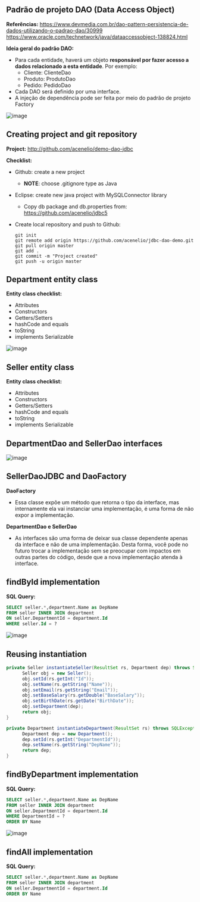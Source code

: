 ## Padrão de projeto DAO (Data Access Object)

**Referências:**
https://www.devmedia.com.br/dao-pattern-persistencia-de-dados-utilizando-o-padrao-dao/30999
https://www.oracle.com/technetwork/java/dataaccessobject-138824.html

**Ideia geral do padrão DAO:**
- Para cada entidade, haverá um objeto **responsável por fazer acesso a dados relacionado a esta
entidade**. Por exemplo:
  - Cliente: ClienteDao
  - Produto: ProdutoDao
  - Pedido: PedidoDao
- Cada DAO será definido por uma interface.
- A injeção de dependência pode ser feita por meio do padrão de projeto Factory

![image](https://user-images.githubusercontent.com/56324728/90800594-40c3ff00-e2eb-11ea-84ab-f23f8f381da9.png)

## Creating project and git repository

**Project:** http://github.com/acenelio/demo-dao-jdbc

**Checklist:**
- Github: create a new project
  - **NOTE**: choose .gitignore type as Java
- Eclipse: create new java project with MySQLConnector library
  - Copy db package and db.properties from: https://github.com/acenelio/jdbc5
- Create local repository and push to Github:
        
      git init
      git remote add origin https://github.com/acenelio/jdbc-dao-demo.git
      git pull origin master
      git add .
      git commit -m "Project created"
      git push -u origin master
 
## Department entity class

**Entity class checklist:**
- Attributes
- Constructors
- Getters/Setters
- hashCode and equals
- toString
- implements Serializable

![image](https://user-images.githubusercontent.com/56324728/90803554-49b6cf80-e2ef-11ea-826c-26653786224a.png)

## Seller entity class

**Entity class checklist:**
- Attributes
- Constructors
- Getters/Setters
- hashCode and equals
- toString
- implements Serializable

## DepartmentDao and SellerDao interfaces

![image](https://user-images.githubusercontent.com/56324728/90810304-1d07b580-e2f9-11ea-969f-da17c49d82e8.png)

## SellerDaoJDBC and DaoFactory

**DaoFactory**
- Essa classe expõe um método que retorna o tipo da interface, mas internamente
ela vai instanciar uma implementação, é uma forma de não expor a implementação.

**DepartmentDao e SellerDao**
- As interfaces são uma forma de deixar sua classe dependente apenas da interface e
não de uma implementação. Desta forma, você pode no futuro trocar a
implementação sem se preocupar com impactos em outras partes do código, desde
que a nova implementação atenda à interface.

## findById implementation

**SQL Query:**

```sql
SELECT seller.*,department.Name as DepName
FROM seller INNER JOIN department
ON seller.DepartmentId = department.Id
WHERE seller.Id = ?
```

![image](https://user-images.githubusercontent.com/56324728/90812487-905ef680-e2fc-11ea-89d4-a63668b5bdaa.png)

## Reusing instantiation

```java
private Seller instantiateSeller(ResultSet rs, Department dep) throws SQLException {
      Seller obj = new Seller();
      obj.setId(rs.getInt("Id"));
      obj.setName(rs.getString("Name"));
      obj.setEmail(rs.getString("Email"));
      obj.setBaseSalary(rs.getDouble("BaseSalary"));
      obj.setBirthDate(rs.getDate("BirthDate"));
      obj.setDepartment(dep);
      return obj;
}

private Department instantiateDepartment(ResultSet rs) throws SQLException {
      Department dep = new Department();
      dep.setId(rs.getInt("DepartmentId"));
      dep.setName(rs.getString("DepName"));
      return dep;
}
```

## findByDepartment implementation

**SQL Query:**
```sql
SELECT seller.*,department.Name as DepName
FROM seller INNER JOIN department
ON seller.DepartmentId = department.Id
WHERE DepartmentId = ?
ORDER BY Name
```

![image](https://user-images.githubusercontent.com/56324728/90817696-8b9e4080-e304-11ea-9ea0-d81a4fa9da8f.png)

## findAll implementation

**SQL Query:**
```sql
SELECT seller.*,department.Name as DepName
FROM seller INNER JOIN department
ON seller.DepartmentId = department.Id
ORDER BY Name
```


